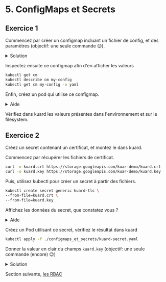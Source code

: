 # 5. ConfigMaps et Secrets

## Exercice 1

Commencez par créer un configmap incluant un fichier de config, et des paramètres (objectif: une seule commande 😉).

<details>
<summary>Solution</summary>

```bash
kubectl create configmap my-config \
--from-file=./configmaps_et_secrets/simple_config.txt \
--from-literal=extra-param=extra-value \
--from-literal=another-param=another-value
```
</details>

Inspectez ensuite ce configmap afin d'en afficher les valeurs

```bash
kubectl get cm
kubectl describe cm my-config
kubectl get cm my-config -o yaml
```

Enfin, créez un pod qui utilise ce configmap.

<details>
<summary>Aide</summary>

```bash
kubectl apply -f ./configmaps_et_secrets/2_kuard_config.yaml
```
</details>

Vérifiez dans kuard les valeurs présentes dans l'environnement et sur le filesystem.

## Exercice 2

Créez un secret contenant un certificat, et montez le dans kuard.

Commencez par récupérer les fichiers de certificat.

```bash
curl -o kuard.crt https://storage.googleapis.com/kuar-demo/kuard.crt
curl -o kuard.key https://storage.googleapis.com/kuar-demo/kuard.key
```

Puis, utilisez kubectl pour créer un secret à partir des fichiers.

```bash
kubectl create secret generic kuard-tls \
--from-file=kuard.crt \
--from-file=kuard.key
```

Affichez les données du secret, que constatez vous ?

<details>
<summary>Aide</summary>

```bash
kubectl get secret
kubectl describe secret
```

</details>

Créez un Pod utilisant ce secret, vérifiez le résultat dans kuard

```bash
kubectl apply -f ./configmaps_et_secrets/kuard-secret.yaml
```

Donner la valeur en clair du champs `kuard.key` (objectif: une seule commande (encore) 😉)

<details>
<summary>Solution</summary>

```bash
kubectl get secret kuard-tls -o jsonpath='{.data.kuard\.key}' | base64 -d
```

</details>

Section suivante, [les RBAC](6_rbac.md)
